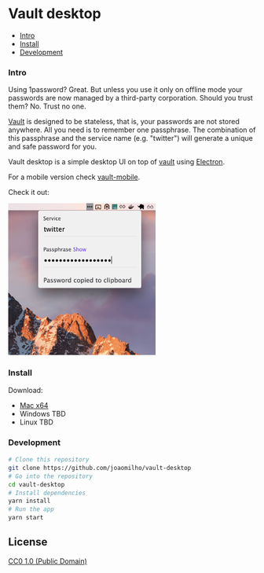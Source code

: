 # Vault desktop

- [Intro](#intro)
- [Install](#install)
- [Development](#development)

### Intro

Using 1password? Great. But unless you use it only on offline mode your
passwords are now managed by a third-party corporation. Should you trust them?
No. Trust no one.

[Vault](https://github.com/jcoglan/vault/) is designed to be stateless, that is,
your passwords are not stored anywhere. All you need is to remember one
passphrase. The combination of this passphrase and the service name (e.g.
"twitter") will generate a unique and safe password for you.

Vault desktop is a simple desktop UI on top of
[vault](https://github.com/jcoglan/vault/) using
[Electron](http://electron.atom.io/).

For a mobile version check [vault-mobile](https://github.com/joaomilho/vault-mobile).

Check it out:

<img src="assets/shot.png" width="300" />

### Install

Download:

- [Mac x64](https://github.com/joaomilho/vault-desktop/raw/master/vault-desktop-darwin-x64/vault-desktop.zip)
- Windows TBD
- Linux TBD

### Development

```bash
# Clone this repository
git clone https://github.com/joaomilho/vault-desktop
# Go into the repository
cd vault-desktop
# Install dependencies
yarn install
# Run the app
yarn start
```

## License

[CC0 1.0 (Public Domain)](LICENSE.md)
